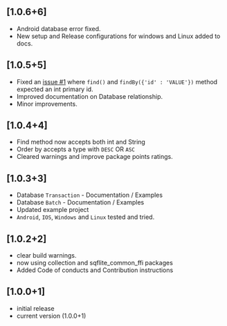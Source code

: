 ## [1.0.6+6]
- Android database error fixed.
- New setup and Release configurations for windows and Linux added to docs.
## [1.0.5+5]
- Fixed an [issue #1](https://github.com/itskenzylimon/quickeydb/issues/1) where `find()` and `findBy({'id' : 'VALUE'})` method expected an int primary id.
- Improved documentation on Database relationship.
- Minor improvements.
## [1.0.4+4]
- Find method now accepts both int and String
- Order by accepts a type with `DESC` OR `ASC`
- Cleared warnings and improve package points ratings.

## [1.0.3+3]
- Database `Transaction` - Documentation / Examples
- Database `Batch` - Documentation / Examples
- Updated example project
- `Android`, `IOS`, `Windows` and `Linux` tested and tried.

## [1.0.2+2]
- clear build warnings.
- now using collection and sqflite_common_ffi packages
- Added Code of conducts and Contribution instructions

## [1.0.0+1]

- initial release
- current version (1.0.0+1)